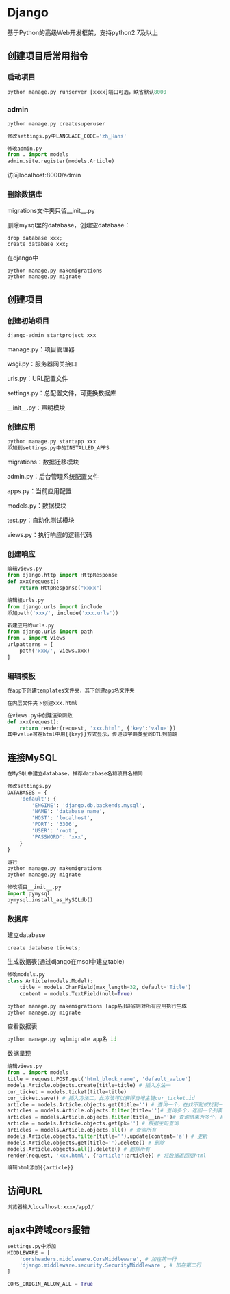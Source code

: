 # Django

基于Python的高级Web开发框架，支持python2.7及以上

## 创建项目后常用指令

### 启动项目

``` python
python manage.py runserver [xxxx]端口可选，缺省默认8000
```

### admin

``` python
python manage.py createsuperuser

修改settings.py中LANGUAGE_CODE='zh_Hans'

修改admin.py
from . import models
admin.site.register(models.Article)
```

访问localhost:8000/admin

### 删除数据库

migrations文件夹只留__init__.py

删除mysql里的database，创建空database：

```
drop database xxx;
create database xxx;
```

在django中

```
python manage.py makemigrations
python manage.py migrate
```

## 创建项目

### 创建初始项目

``` python
django-admin startproject xxx
```

manage.py：项目管理器

wsgi.py：服务器网关接口

urls.py：URL配置文件

settings.py：总配置文件，可更换数据库

\_\_init__.py：声明模块

### 创建应用

``` python
python manage.py startapp xxx
添加到settings.py中的INSTALLED_APPS
```

migrations：数据迁移模块

admin.py：后台管理系统配置文件

apps.py：当前应用配置

models.py：数据模块

test.py：自动化测试模块

views.py：执行响应的逻辑代码

### 创建响应

``` python
编辑views.py
from django.http import HttpResponse
def xxx(request):
    return HttpResponse("xxxx")

编辑根urls.py
from django.urls import include
添加path('xxx/', include('xxx.urls'))

新建应用的urls.py
from django.urls import path
from . import views
urlpatterns = [
    path('xxx/', views.xxx)
]
```

### 编辑模板

``` python
在app下创建templates文件夹，其下创建app名文件夹

在内层文件夹下创建xxx.html

在views.py中创建渲染函数
def xxx(request):
    return render(request, 'xxx.html', {'key':'value'})
其中value可在html中用{{key}}方式显示，传递该字典类型的DTL到前端
```

## 连接MySQL

``` python
在MySQL中建立database，推荐database名和项目名相同

修改settings.py
DATABASES = {
    'default': {
        'ENGINE': 'django.db.backends.mysql',
        'NAME': 'database_name',
        'HOST': 'localhost',
        'PORT': '3306',
        'USER': 'root',
        'PASSWORD': 'xxx',
    }
}

运行
python manage.py makemigrations
python manage.py migrate

修改项目__init__.py
import pymysql
pymysql.install_as_MySQLdb()
```

### 数据库
建立database

``` mysql
create database tickets;
```

生成数据表(通过django在msql中建立table)

``` python
修改models.py
class Article(models.Model):
    title = models.CharField(max_length=32, default='Title')
    content = models.TextField(null=True)

python manage.py makemigrations [app名]缺省则对所有应用执行生成
python manage.py migrate
```

查看数据表

``` python
python manage.py sqlmigrate app名 id
```

数据呈现

``` python
编辑views.py
from . import models
title = request.POST.get('html_block_name', 'default_value')
models.Article.objects.create(title=title) # 插入方法一
cur_ticket = models.ticket(title=title)
cur_ticket.save() # 插入方法二，此方法可以获得自增主键cur_ticket.id
article = models.Article.objects.get(title='') # 查询一个，在找不到或找到一个以上时会报错，可用try except判断
articles = models.Article.objects.filter(title='')# 查询多个，返回一个列表，通过[]取到
articles = models.Article.objects.filter(title__in='')# 查询结果为多个，且查询条件为列表
article = models.Article.objects.get(pk='') # 根据主码查询
articles = models.Article.objects.all() # 查询所有
models.Article.objects.filter(title='').update(content='a') # 更新
models.Article.objects.get(title='').delete() # 删除
models.Article.objects.all().delete() # 删除所有
render(request, 'xxx.html', {'article':article}) # 将数据返回给html

编辑html添加{{article}}
```

## 访问URL

``` python
浏览器输入localhost:xxxx/app1/
```

## ajax中跨域cors报错
``` python
settings.py中添加
MIDDLEWARE = [
    'corsheaders.middleware.CorsMiddleware', # 加在第一行
    'django.middleware.security.SecurityMiddleware', # 加在第二行
]

CORS_ORIGIN_ALLOW_ALL = True
```
